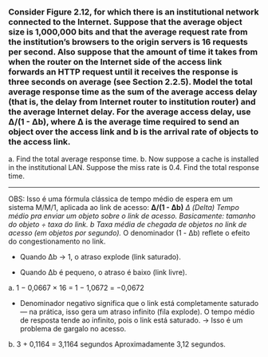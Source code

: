 ### Consider Figure 2.12, for which there is an institutional network connected to the Internet. Suppose that the average object size is 1,000,000 bits and that the average request rate from the institution’s browsers to the origin servers is 16 requests per second. Also suppose that the amount of time it takes from when the router on the Internet side of the access link forwards an HTTP request until it receives the response is three seconds on average (see Section 2.2.5). Model the total average response time as the sum of the average access delay (that is, the delay from Internet router to institution router) and the average Internet delay. For the average access delay, use ∆/(1 - ∆b), where ∆ is the average time required to send an object over the access link and b is the arrival rate of objects to the access link.

a. Find the total average response time.
b. Now suppose a cache is installed in the institutional LAN. Suppose the
miss rate is 0.4. Find the total response time.

---

OBS:
Isso é uma fórmula clássica de tempo médio de espera em um sistema M/M/1, aplicada ao link de acesso: 
**∆/(1 - ∆b)**
*Δ (Delta)	Tempo médio pra enviar um objeto sobre o link de acesso. Basicamente: tamanho do objeto ÷ taxa do link.*
*b	Taxa média de chegada de objetos no link de acesso (em objetos por segundo).*
O denominador (1 - Δb) reflete o efeito do congestionamento no link.

- Quando Δb → 1, o atraso explode (link saturado).

- Quando Δb é pequeno, o atraso é baixo (link livre).


a. 1 − 0,0667 × 16 = 1 − 1,0672 = −0,0672
- Denominador negativo significa que o link está completamente saturado — na prática, isso gera um atraso infinito (fila explode).
O tempo médio de resposta tende ao infinito, pois o link está saturado.
→ Isso é um problema de gargalo no acesso.

b. 3 + 0,1164 = 3,1164 segundos
Aproximadamente 3,12 segundos.




